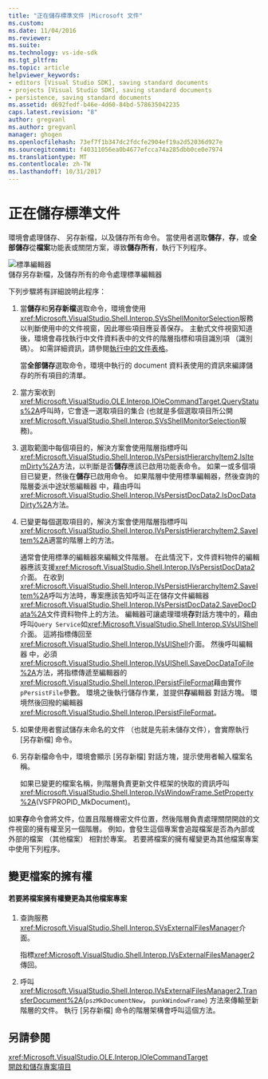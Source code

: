 ```yaml
---
title: "正在儲存標準文件 |Microsoft 文件"
ms.custom: 
ms.date: 11/04/2016
ms.reviewer: 
ms.suite: 
ms.technology: vs-ide-sdk
ms.tgt_pltfrm: 
ms.topic: article
helpviewer_keywords:
- editors [Visual Studio SDK], saving standard documents
- projects [Visual Studio SDK], saving standard documents
- persistence, saving standard documents
ms.assetid: d692fedf-b46e-4d60-84bd-578635042235
caps.latest.revision: "8"
author: gregvanl
ms.author: gregvanl
manager: ghogen
ms.openlocfilehash: 73ef7f1b347dc2fdcfe2904ef19a2d52036d927e
ms.sourcegitcommit: f40311056ea0b4677efcca74a285dbb0ce0e7974
ms.translationtype: MT
ms.contentlocale: zh-TW
ms.lasthandoff: 10/31/2017
---
```

# <a name="saving-a-standard-document"></a>正在儲存標準文件
環境會處理儲存、 另存新檔，以及儲存所有命令。 當使用者選取**儲存**，**存**，或**全部儲存**從**檔案**功能表或關閉方案，導致**儲存所有**，執行下列程序。  
  
 ![標準編輯器](../../extensibility/internals/media/public.gif "公用")  
儲存另存新檔，及儲存所有的命令處理標準編輯器  
  
 下列步驟將有詳細說明此程序：  
  
1.  當**儲存**和**另存新檔**選取命令，環境會使用<xref:Microsoft.VisualStudio.Shell.Interop.SVsShellMonitorSelection>服務以判斷使用中的文件視窗，因此哪些項目應妥善保存。 主動式文件視窗知道後，環境會尋找執行中文件資料表中的文件的階層指標和項目識別項 （識別碼）。 如需詳細資訊，請參閱[執行中的文件表格](../../extensibility/internals/running-document-table.md)。  
  
     當**全部儲存**選取命令，環境中執行的 document 資料表使用的資訊來編譯儲存的所有項目的清單。  
  
2.  當方案收到<xref:Microsoft.VisualStudio.OLE.Interop.IOleCommandTarget.QueryStatus%2A>呼叫時，它會逐一選取項目的集合 (也就是多個選取項目所公開<xref:Microsoft.VisualStudio.Shell.Interop.SVsShellMonitorSelection>服務)。  
  
3.  選取範圍中每個項目的，解決方案會使用階層指標呼叫<xref:Microsoft.VisualStudio.Shell.Interop.IVsPersistHierarchyItem2.IsItemDirty%2A>方法，以判斷是否**儲存**應該已啟用功能表命令。 如果一或多個項目已變更，然後在**儲存**已啟用命令。 如果階層中使用標準編輯器，然後查詢的階層委派中途狀態編輯器 中，藉由呼叫<xref:Microsoft.VisualStudio.Shell.Interop.IVsPersistDocData2.IsDocDataDirty%2A>方法。  
  
4.  已變更每個選取項目的，解決方案會使用階層指標呼叫<xref:Microsoft.VisualStudio.Shell.Interop.IVsPersistHierarchyItem2.SaveItem%2A>適當的階層上的方法。  
  
     通常會使用標準的編輯器來編輯文件階層。 在此情況下，文件資料物件的編輯器應該支援<xref:Microsoft.VisualStudio.Shell.Interop.IVsPersistDocData2>介面。 在收到<xref:Microsoft.VisualStudio.Shell.Interop.IVsPersistHierarchyItem2.SaveItem%2A>呼叫方法時，專案應該告知呼叫正在儲存文件編輯器<xref:Microsoft.VisualStudio.Shell.Interop.IVsPersistDocData2.SaveDocData%2A>文件資料物件上的方法。 編輯器可讓處理環境**存**對話方塊中的，藉由呼叫`Query Service`如<xref:Microsoft.VisualStudio.Shell.Interop.SVsUIShell>介面。 這將指標傳回至<xref:Microsoft.VisualStudio.Shell.Interop.IVsUIShell>介面。 然後呼叫編輯器 中，必須<xref:Microsoft.VisualStudio.Shell.Interop.IVsUIShell.SaveDocDataToFile%2A>方法，將指標傳遞至編輯器的<xref:Microsoft.VisualStudio.Shell.Interop.IPersistFileFormat>藉由實作`pPersistFile`參數。 環境之後執行儲存作業，並提供**存**編輯器 對話方塊。 環境然後回撥的編輯器<xref:Microsoft.VisualStudio.Shell.Interop.IPersistFileFormat>。  
  
5.  如果使用者嘗試儲存未命名的文件 （也就是先前未儲存文件），會實際執行 [另存新檔] 命令。  
  
6.  另存新檔命令中，環境會顯示 [另存新檔] 對話方塊，提示使用者輸入檔案名稱。  
  
     如果已變更的檔案名稱，則階層負責更新文件框架的快取的資訊呼叫<xref:Microsoft.VisualStudio.Shell.Interop.IVsWindowFrame.SetProperty%2A>(VSFPROPID_MkDocument)。  
  
 如果**存**命令會將文件，位置且階層機密文件位置，然後階層負責處理關閉開啟的文件視窗的擁有權至另一個階層。 例如，會發生這個專案會追蹤檔案是否為內部或外部的檔案 （其他檔案） 相對於專案。 若要將檔案的擁有權變更為其他檔案專案中使用下列程序。  
  
## <a name="changing-file-ownership"></a>變更檔案的擁有權  
  
#### <a name="to-change-file-ownership-to-the-miscellaneous-files-project"></a>若要將檔案擁有權變更為其他檔案專案  
  
1.  查詢服務<xref:Microsoft.VisualStudio.Shell.Interop.SVsExternalFilesManager>介面。  
  
     指標<xref:Microsoft.VisualStudio.Shell.Interop.IVsExternalFilesManager2>傳回。  
  
2.  呼叫<xref:Microsoft.VisualStudio.Shell.Interop.IVsExternalFilesManager2.TransferDocument%2A>(`pszMkDocumentNew`， `punkWindowFrame`) 方法來傳輸至新階層的文件。 執行 [另存新檔] 命令的階層架構會呼叫這個方法。  
  
## <a name="see-also"></a>另請參閱  
 <xref:Microsoft.VisualStudio.OLE.Interop.IOleCommandTarget>   
 [開啟和儲存專案項目](../../extensibility/internals/opening-and-saving-project-items.md)